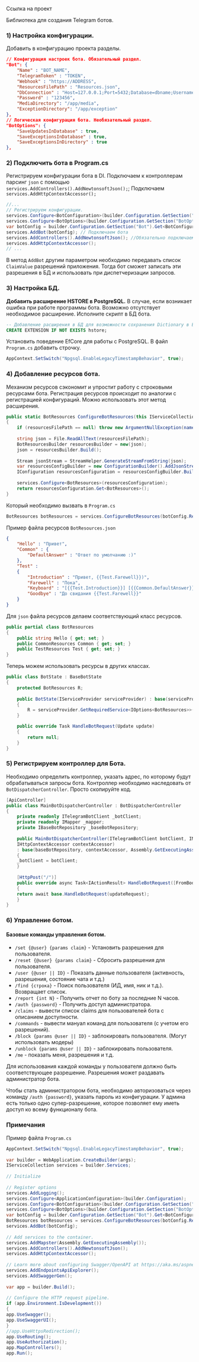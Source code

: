 Ссылка на проект

Библиотека для создания Telegram ботов.
### 1) Настройка конфигурации.
Добавить в конфигурацию проекта разделы.

```json
// Конфигурация настроек бота. Обязательный раздел.
"Bot": {  
	"Name" : "BOT_NAME",  
	"TelegramToken" : "TOKEN",  
	"Webhook" : "https://ADDRESS",  
	"ResourcesFilePath" : "Resources.json",  
	"DbConnection" : "Host=127.0.0.1;Port=5432;Database=dbname;Username=postgres;Password=123",  
	"Password" : "123456",  
	"MediaDirectory": "/app/media",  
	"ExceptionDirectory": "/app/exception"  
},
// Логическая конфигурация бота. Необязательный раздел.
"BotOptions": {  
	"SaveUpdatesInDatabase" : true,  
	"SaveExceptionsInDatabase" : true,  
	"SaveExceptionsInDirectory" : true  
},
```

### 2) Подключить бота в Program.cs
Регистрируем конфигурации бота в DI.
Подключаем к контроллерам парсинг `json` с помощью `services.AddControllers().AddNewtonsoftJson();`;
Подключаем `services.AddHttpContextAccessor();`

```C#
//...
// Регистрируем конфигурации.
services.Configure<BotConfiguration>(builder.Configuration.GetSection("Bot"));
services.Configure<BotOptions>(builder.Configuration.GetSection("BotOptions"));
var botConfig = builder.Configuration.GetSection("Bot").Get<BotConfiguration>();
services.AddBot(botConfig); // Подключаем бота
services.AddControllers().AddNewtonsoftJson(); //Обязательно подключаем NewtonsoftJson
services.AddHttpContextAccessor();
// ...
```

В метод `AddBot` другим параметром необходимо передавать список `ClaimValue` разрешений приложения. Тогда бот сможет записать эти разрешения в БД и использовать при диспетчеризации запросов.

### 3) Настройка БД.
**Добавить расширение HSTORE в PostgreSQL.**
В случае, если возникает ошибка при работе программы бота. Возможно отсутствует необходимое расширение. Исполните скрипт в БД бота.

```SQL
-- Добавление расширения в БД для возможности сохранения Dictionary в EF Core.
CREATE EXTENSION IF NOT EXISTS hstore;
```

Установить поведение EfCore для работы c PostgreSQL. В файл `Program.cs` добавить строчку.

```c#
AppContext.SetSwitch("Npgsql.EnableLegacyTimestampBehavior", true);
```
### 4) Добавление ресурсов бота.
Механизм ресурсов сэкономит и упростит работу с строковыми ресурсами бота.
Регистрация ресурсов происходит по аналогии с регистрацией конфигураций. Можно использовать этот метод расширения.

```C#
public static BotResources ConfigureBotResources(this IServiceCollection services, string resourcesFilePath)  
{  
	if (resourcesFilePath == null) throw new ArgumentNullException(nameof(resourcesFilePath));  
	  
	string json = File.ReadAllText(resourcesFilePath);  
	BotResourcesBuilder resourcesBuilder = new(json);  
	json = resourcesBuilder.Build();  
	  
	Stream jsonStream = StreamHelper.GenerateStreamFromString(json);  
	var resourcesConfigBuilder = new ConfigurationBuilder().AddJsonStream(jsonStream);  
	IConfiguration resourcesConfiguration = resourcesConfigBuilder.Build();  
	  
	services.Configure<BotResources>(resourcesConfiguration);  
	return resourcesConfiguration.Get<BotResources>();  
}
```

Который необходимо вызвать в `Program.cs`

```c#
BotResources botResources = services.ConfigureBotResources(botConfig.ResourcesFilePath);
```

Пример файла ресурсов `BotResources.json`
```json
{  
	"Hello" : "Привет",  
	"Common" : {  
		"DefaultAnswer" : "Ответ по умолчанию :)"  
	},  
	"Test" : 
	{  
		"Introduction" : "Привет, {{Test.Farewell}})",  
		"Farewell" : "Пока",  
		"Keyboard" : "[{{Test.Introduction}}] [{{Common.DefaultAnswer}}] [ ] \n [ ] ",  
		"Goodbye" : "До свидания {{Test.Farewell}}"  
	}  
}
```

Для `json` файла ресурсов делаем соответствующий класс ресурсов.

```c#
public partial class BotResources  
{  
	public string Hello { get; set; }  
	public CommonResources Common { get; set; }  
	public TestResources Test { get; set; }  
}
```

Теперь можем использовать ресурсы в других классах.

```c#
public class BotState : BaseBotState
{
    protected BotResources R;
    
    public BotState(IServiceProvider serviceProvider) : base(serviceProvider)
    {
        R = serviceProvider.GetRequiredService<IOptions<BotResources>>().Value;
    }

    public override Task HandleBotRequest(Update update)
    {
        return null;
    }
}
```

### 5) Регистрируем контроллер для Бота.
Необходимо определить контроллер, указать адрес, по которому будут обрабатываться запросы бота.
Контроллер необходимо наследовать от `BotDispatcherController`.
Просто скопируйте код.

```c#
[ApiController]  
public class MainBotDispatcherController : BotDispatcherController  
{  
	private readonly ITelegramBotClient _botClient;  
	private readonly IMapper _mapper;  
	private IBaseBotRepository _baseBotRepository;  
	  
	public MainBotDispatcherController(ITelegramBotClient botClient, IMapper mapper, IBaseBotRepository baseBotRepository,  
	IHttpContextAccessor contextAccessor)  
	: base(baseBotRepository, contextAccessor, Assembly.GetExecutingAssembly())  
	{  
	_botClient = botClient;  
	}  
	  
	[HttpPost("/")]  
	public override async Task<IActionResult> HandleBotRequest([FromBody] Update updateRequest)  
	{  
	return await base.HandleBotRequest(updateRequest);  
	}  
}
```

### 6) Управление ботом.
#### Базовые команды управления ботом.
- `/set {@user} {params claim}` - Установить разрешения для пользователя.
- `/reset {@user} {params claim}` - Сбросить разрешения для пользователя.
- `/user {@user || ID}` - Показать данные пользователя (активность, разрешения, состояние чата и т.д.)
- `/find {строка}` - Поиск пользователя (ИД, имя, ник и т.д.). Возвращает список.
- `/report {int N}` - Получить отчет по боту за последние N часов.
- `/auth {password}` - Получить доступ администратора.
- `/claims` - вывести список claims для пользователей бота с описанием доступности.
- `/commands` - вывести мануал команд для пользователя (с учетом его разрешений).
- `/block {params @user || ID}` - заблокировать пользователя. (Могут использовать модеры)
- `/unblock {params @user || ID}` - заблокировать пользователя.
- `/me` - показать меня, разрешения и т.д.

Для использования каждой команды у пользователя должно быть соответствующее разрешение. Разрешения может раздавать администратор бота.

Чтобы стать администратором бота, необходимо авторизоваться через команду `/auth {password}`, указать пароль из конфигурации. У админа есть только одно супер-разрешение, которое позволяет ему иметь доступ ко всему функционалу бота.
### Примечания

Пример файла `Program.cs`
```c#
AppContext.SetSwitch("Npgsql.EnableLegacyTimestampBehavior", true);  
  
var builder = WebApplication.CreateBuilder(args);  
IServiceCollection services = builder.Services;  
  
// Initialize  
  
// Register options  
services.AddLogging();  
services.Configure<ApplicationConfiguration>(builder.Configuration);  
services.Configure<BotConfiguration>(builder.Configuration.GetSection("Bot"));  
services.Configure<BotOptions>(builder.Configuration.GetSection("BotOptions"));  
var botConfig = builder.Configuration.GetSection("Bot").Get<BotConfiguration>();  
BotResources botResources = services.ConfigureBotResources(botConfig.ResourcesFilePath);  
services.AddBot(botConfig);  
  
// Add services to the container.  
services.AddMapster(Assembly.GetExecutingAssembly());  
services.AddControllers().AddNewtonsoftJson();  
services.AddHttpContextAccessor();  
  
// Learn more about configuring Swagger/OpenAPI at https://aka.ms/aspnetcore/swashbuckle  
services.AddEndpointsApiExplorer();  
services.AddSwaggerGen();  
  
var app = builder.Build();  
  
// Configure the HTTP request pipeline.  
if (app.Environment.IsDevelopment())  
{  
app.UseSwagger();  
app.UseSwaggerUI();  
}  
//app.UseHttpsRedirection();  
app.UseRouting();  
app.UseAuthorization();  
app.MapControllers();  
app.Run();
```

